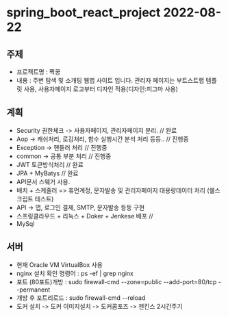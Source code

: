 # spring_boot_react_project 2022-08-22

## 주제
- 프로젝트명 : 짝꿍
- 내용 : 주변 탐색 및 소개팅 웹앱 사이트 입니다. 관리자 페이지는 부트스트랩 템플릿 사용, 사용자페이지 로고부터 디자인 적용(디자인:피그마 사용) 

## 계획
- Security 권한체크 -> 사용자페이지, 관리자페이지 분리.   // 완료
- Aop -> 캐쉬처리, 로깅처리, 함수 실행시간 분석 처리 등등.. // 진행중
- Exception -> 핸들러 처리  // 진행중
- common -> 공통 부분 처리  // 진행중
- JWT 토큰방식처리 // 완료
- JPA + MyBatys // 완료
- API문서 스웨거 사용.
- 배치 + 스케줄러 => 휴먼계정, 문자발송 및 관리자페이지 대용량데이터 처리 (쉘스크립트 테스트)
- API -> 맵, 로그인 결제, SMTP, 문자발송 등등 구현
- 스프링클라우드 + 리눅스 + Doker + Jenkese 배포 // 
- MySql


## 서버
- 현재 Oracle VM VirtualBox 사용 
- nginx 설치 확인 명령어 : ps -ef | grep nginx
- 포트 (80포트)개방 : sudo firewall-cmd --zone=public --add-port=80/tcp --permanent
- 개방 후 포트리로드 : sudo firewall-cmd --reload
- 도커 설치 -> 도커 이미지설치 -> 도커콤포즈 -> 젠킨스 2시간주기 
 
